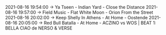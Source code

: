 2021-08-16 19:54:00 -> Ya Tseen - Indian Yard - Close the Distance
2021-08-16 19:57:00 -> Field Music - Flat White Moon - Orion From the Street
2021-08-16 20:02:00 -> Keep Shelly In Athens - At Home - Oostende
2021-08-16 20:05:00 -> Red Bull Batalla - At Home - ACZINO vs WOS | BEAT 1: BELLA CIAO de NERSO & VERSE
